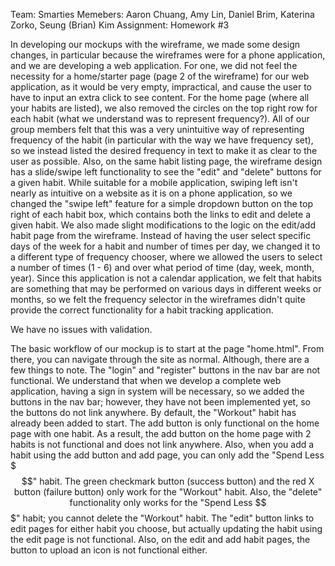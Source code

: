 Team: Smarties
Memebers: Aaron Chuang, Amy Lin, Daniel Brim, Katerina Zorko, Seung (Brian) Kim
Assignment: Homework #3

In developing our mockups with the wireframe, we made some design changes, in particular because the wireframes were for a phone application, and we are developing a web application.  For one, we did not feel the necessity for a home/starter page (page 2 of the wireframe) for our web application, as it would be very empty, impractical, and cause the user to have to input an extra click to see content.  For the home page (where all your habits are listed), we also removed the circles on the top right row for each habit (what we understand was to represent frequency?).  All of our group members felt that this was a very unintuitive way of representing frequency of the habit (in particular with the way we have frequency set), so we instead listed the desired frequency in text to make it as clear to the user as possible.  Also, on the same habit listing page, the wireframe design has a slide/swipe left functionality to see the "edit" and "delete" buttons for a given habit.  While suitable for a mobile application, swiping left isn't nearly as intuitive on a website as it is on a phone application, so we changed the "swipe left" feature for a simple dropdown button on the top right of each habit box, which contains both the links to edit and delete a given habit.  We also made slight modifications to the logic on the edit/add habit page from the wireframe.  Instead of having the user select specific days of the week for a habit and number of times per day, we changed it to a different type of frequency chooser, where we allowed the users to select a number of times (1 - 6) and over what period of time (day, week, month, year).  Since this application is not a calendar application, we felt that habits are something that may be performed on various days in different weeks or months, so we felt the frequency selector in the wireframes didn't quite provide the correct functionality for a habit tracking application.

We have no issues with validation.

The basic workflow of our mockup is to start at the page "home.html".  From there, you can navigate through the site as normal.  Although, there are a few things to note.  The "login" and "register" buttons in the nav bar are not functional.  We understand that when we develop a complete web application, having a sign in system will be necessary, so we added the buttons in the nav bar; however, they have not been implemented yet, so the buttons do not link anywhere.  By default, the "Workout" habit has already been added to start.  The add button is only functional on the home page with one habit.  As a result, the add button on the home page with 2 habits is not functional and does not link anywhere.  Also, when you add a habit using the add button and add page, you can only add the "Spend Less $$$" habit.  The green checkmark button (success button) and the red X button (failure button) only work for the "Workout" habit.  Also, the "delete" functionality only works for the "Spend Less $$$" habit; you cannot delete the "Workout" habit.  The "edit" button links to edit pages for either habit you choose, but actually updating the habit using the edit page is not functional.  Also, on the edit and add habit pages, the button to upload an icon is not functional either.